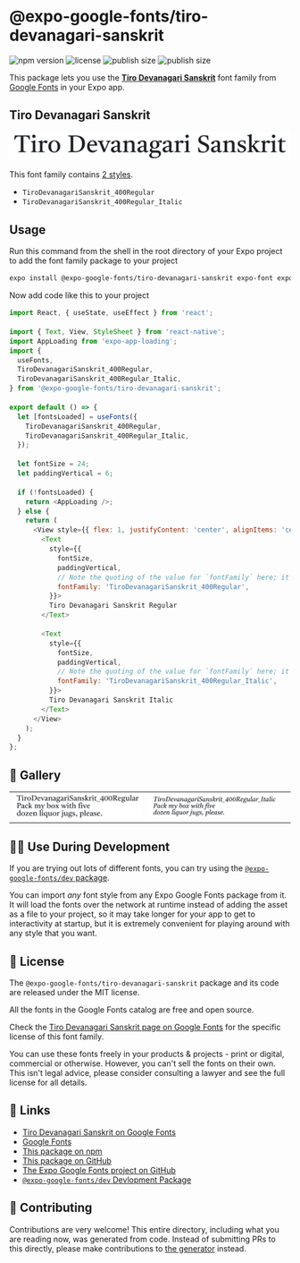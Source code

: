 # @expo-google-fonts/tiro-devanagari-sanskrit

![npm version](https://flat.badgen.net/npm/v/@expo-google-fonts/tiro-devanagari-sanskrit)
![license](https://flat.badgen.net/github/license/expo/google-fonts)
![publish size](https://flat.badgen.net/packagephobia/install/@expo-google-fonts/tiro-devanagari-sanskrit)
![publish size](https://flat.badgen.net/packagephobia/publish/@expo-google-fonts/tiro-devanagari-sanskrit)

This package lets you use the [**Tiro Devanagari Sanskrit**](https://fonts.google.com/specimen/Tiro+Devanagari+Sanskrit) font family from [Google Fonts](https://fonts.google.com/) in your Expo app.

## Tiro Devanagari Sanskrit

![Tiro Devanagari Sanskrit](./font-family.png)

This font family contains [2 styles](#-gallery).

- `TiroDevanagariSanskrit_400Regular`
- `TiroDevanagariSanskrit_400Regular_Italic`

## Usage

Run this command from the shell in the root directory of your Expo project to add the font family package to your project
```sh
expo install @expo-google-fonts/tiro-devanagari-sanskrit expo-font expo-app-loading
```

Now add code like this to your project
```js
import React, { useState, useEffect } from 'react';

import { Text, View, StyleSheet } from 'react-native';
import AppLoading from 'expo-app-loading';
import {
  useFonts,
  TiroDevanagariSanskrit_400Regular,
  TiroDevanagariSanskrit_400Regular_Italic,
} from '@expo-google-fonts/tiro-devanagari-sanskrit';

export default () => {
  let [fontsLoaded] = useFonts({
    TiroDevanagariSanskrit_400Regular,
    TiroDevanagariSanskrit_400Regular_Italic,
  });

  let fontSize = 24;
  let paddingVertical = 6;

  if (!fontsLoaded) {
    return <AppLoading />;
  } else {
    return (
      <View style={{ flex: 1, justifyContent: 'center', alignItems: 'center' }}>
        <Text
          style={{
            fontSize,
            paddingVertical,
            // Note the quoting of the value for `fontFamily` here; it expects a string!
            fontFamily: 'TiroDevanagariSanskrit_400Regular',
          }}>
          Tiro Devanagari Sanskrit Regular
        </Text>

        <Text
          style={{
            fontSize,
            paddingVertical,
            // Note the quoting of the value for `fontFamily` here; it expects a string!
            fontFamily: 'TiroDevanagariSanskrit_400Regular_Italic',
          }}>
          Tiro Devanagari Sanskrit Italic
        </Text>
      </View>
    );
  }
};

```

## 🔡 Gallery


||||
|-|-|-|
|![TiroDevanagariSanskrit_400Regular](./TiroDevanagariSanskrit_400Regular.ttf.png)|![TiroDevanagariSanskrit_400Regular_Italic](./TiroDevanagariSanskrit_400Regular_Italic.ttf.png)|||


## 👩‍💻 Use During Development

If you are trying out lots of different fonts, you can try using the [`@expo-google-fonts/dev` package](https://github.com/expo/google-fonts/tree/master/font-packages/dev#readme).

You can import *any* font style from any Expo Google Fonts package from it. It will load the fonts
over the network at runtime instead of adding the asset as a file to your project, so it may take longer
for your app to get to interactivity at startup, but it is extremely convenient
for playing around with any style that you want.

## 📖 License

The `@expo-google-fonts/tiro-devanagari-sanskrit` package and its code are released under the MIT license.

All the fonts in the Google Fonts catalog are free and open source.

Check the [Tiro Devanagari Sanskrit page on Google Fonts](https://fonts.google.com/specimen/Tiro+Devanagari+Sanskrit) for the specific license of this font family.

You can use these fonts freely in your products & projects - print or digital, commercial or otherwise. However, you can't sell the fonts on their own. This isn't legal advice, please consider consulting a lawyer and see the full license for all details.

## 🔗 Links

- [Tiro Devanagari Sanskrit on Google Fonts](https://fonts.google.com/specimen/Tiro+Devanagari+Sanskrit)
- [Google Fonts](https://fonts.google.com/)
- [This package on npm](https://www.npmjs.com/package/@expo-google-fonts/tiro-devanagari-sanskrit)
- [This package on GitHub](https://github.com/expo/google-fonts/tree/master/font-packages/tiro-devanagari-sanskrit)
- [The Expo Google Fonts project on GitHub](https://github.com/expo/google-fonts)
- [`@expo-google-fonts/dev` Devlopment Package](https://github.com/expo/google-fonts/tree/master/font-packages/dev)

## 🤝 Contributing

Contributions are very welcome! This entire directory, including what you are reading now, was generated from code. Instead of submitting PRs to this directly, please make contributions to [the generator](https://github.com/expo/google-fonts/tree/master/packages/generator) instead.
